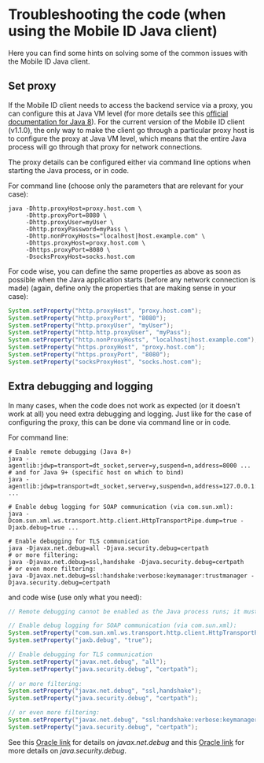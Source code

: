 # Troubleshooting the code (when using the Mobile ID Java client)

Here you can find some hints on solving some of the common issues with the Mobile ID Java client.

## Set proxy

If the Mobile ID client needs to access the backend service via a proxy, you can configure this at Java VM level (for more details 
see this [official documentation for Java 8](https://docs.oracle.com/javase/8/docs/technotes/guides/net/proxies.html)). For the 
current version of the Mobile ID client (v1.1.0), the only way to make the client go through a particular proxy host is to configure
the proxy at Java VM level, which means that the entire Java process will go through that proxy for network connections.

The proxy details can be configured either via command line options when starting the Java process, or in code.

For command line (choose only the parameters that are relevant for your case):
```shell
java -Dhttp.proxyHost=proxy.host.com \ 
     -Dhttp.proxyPort=8080 \
     -Dhttp.proxyUser=myUser \
     -Dhttp.proxyPassword=myPass \
     -Dhttp.nonProxyHosts="localhost|host.example.com" \
     -Dhttps.proxyHost=proxy.host.com \
     -Dhttps.proxyPort=8080 \
     -DsocksProxyHost=socks.host.com
```
For code wise, you can define the same properties as above as soon as possible when the Java application starts (before any network
connection is made) (again, define only the properties that are making sense in your case):
```java
System.setProperty("http.proxyHost", "proxy.host.com");
System.setProperty("http.proxyPort", "8080");
System.setProperty("http.proxyUser", "myUser");
System.setProperty("http.http.proxyUser", "myPass");
System.setProperty("http.nonProxyHosts", "localhost|host.example.com");
System.setProperty("https.proxyHost", "proxy.host.com");
System.setProperty("https.proxyPort", "8080");
System.setProperty("socksProxyHost", "socks.host.com");
```

## Extra debugging and logging

In many cases, when the code does not work as expected (or it doesn't work at all) you need extra debugging and logging. Just like
for the case of configuring the proxy, this can be done via command line or in code.

For command line:
```shell
# Enable remote debugging (Java 8+)
java -agentlib:jdwp=transport=dt_socket,server=y,suspend=n,address=8000 ...
# and for Java 9+ (specific host on which to bind)
java -agentlib:jdwp=transport=dt_socket,server=y,suspend=n,address=127.0.0.1:8000 ...

# Enable debug logging for SOAP communication (via com.sun.xml):
java -Dcom.sun.xml.ws.transport.http.client.HttpTransportPipe.dump=true -Djaxb.debug=true ...

# Enable debugging for TLS communication
java -Djavax.net.debug=all -Djava.security.debug=certpath
# or more filtering:
java -Djavax.net.debug=ssl,handshake -Djava.security.debug=certpath
# or even more filtering:
java -Djavax.net.debug=ssl:handshake:verbose:keymanager:trustmanager -Djava.security.debug=certpath
```
and code wise (use only what you need):
```java
// Remote debugging cannot be enabled as the Java process runs; it must be done before starting the process

// Enable debug logging for SOAP communication (via com.sun.xml):
System.setProperty("com.sun.xml.ws.transport.http.client.HttpTransportPipe.dump", "true");
System.setProperty("jaxb.debug", "true");

// Enable debugging for TLS communication
System.setProperty("javax.net.debug", "all");
System.setProperty("java.security.debug", "certpath");
    
// or more filtering:
System.setProperty("javax.net.debug", "ssl,handshake");
System.setProperty("java.security.debug", "certpath");

// or even more filtering:
System.setProperty("javax.net.debug", "ssl:handshake:verbose:keymanager:trustmanager");
System.setProperty("java.security.debug", "certpath");
```

See this [Oracle link](https://docs.oracle.com/javase/7/docs/technotes/guides/security/jsse/ReadDebug.html) 
for details on _javax.net.debug_ 
and this [Oracle link](https://docs.oracle.com/javase/8/docs/technotes/guides/security/troubleshooting-security.html) 
for more details on _java.security.debug_. 

